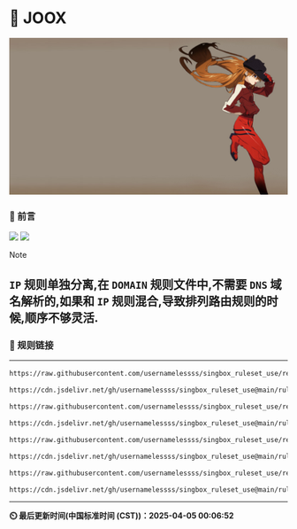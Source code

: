 
# 🧸 JOOX
![](https://raw.githubusercontent.com/usernamelessss/picture-bed/main/images/202504042256831.jpg)
### 📣 前言
![](https://shields.io/badge/-移除重复规则-ff69b4) ![](https://shields.io/badge/-IP&nbsp;规则单独存放不与&nbsp;DOMAIN&nbsp;等混合-green)
> [!NOTE]
**`IP` 规则单独分离,在 `DOMAIN` 规则文件中,不需要 `DNS` 域名解析的,如果和 `IP` 规则混合,导致排列路由规则的时候,顺序不够灵活.**
---

###  🔗 规则链接
---

```url
https://raw.githubusercontent.com/usernamelessss/singbox_ruleset_use/refs/heads/main/rule/JOOX/JOOX_IP.json
```

```url
https://cdn.jsdelivr.net/gh/usernamelessss/singbox_ruleset_use@main/rule/JOOX/JOOX_IP.json
```

```url
https://raw.githubusercontent.com/usernamelessss/singbox_ruleset_use/refs/heads/main/rule/JOOX/JOOX_IP.srs
```

```url
https://cdn.jsdelivr.net/gh/usernamelessss/singbox_ruleset_use@main/rule/JOOX/JOOX_IP.srs
```

```url
https://raw.githubusercontent.com/usernamelessss/singbox_ruleset_use/refs/heads/main/rule/JOOX/JOOX_No_IP.json
```

```url
https://cdn.jsdelivr.net/gh/usernamelessss/singbox_ruleset_use@main/rule/JOOX/JOOX_No_IP.json
```

```url
https://raw.githubusercontent.com/usernamelessss/singbox_ruleset_use/refs/heads/main/rule/JOOX/JOOX_No_IP.srs
```

```url
https://cdn.jsdelivr.net/gh/usernamelessss/singbox_ruleset_use@main/rule/JOOX/JOOX_No_IP.srs
```

---
**⏲️ 最后更新时间(中国标准时间 (CST))：2025-04-05 00:06:52**